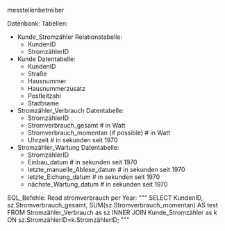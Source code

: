 messtellenbetreiber

Datenbank:
Tabellen:
- Kunde_Stromzähler Relationstabelle:
    - KundenID
    - StromzählerID
- Kunde Datentabelle:
    - KundenID
    - Straße
    - Hausnummer
    - Hausnummerzusatz
    - Postleitzahl
    - Stadtname
- Stromzähler_Verbrauch Datentabelle:
    - StromzählerID
    - Stromverbrauch_gesamt # in Watt
    - Stromverbrauch_momentan (if possible) # in Watt
    - Uhrzeit # in sekunden seit 1970
- Stromzähler_Wartung Datentabelle:
    - StromzählerID
    - Einbau_datum # in sekunden seit 1970
    - letzte_manuelle_Ablese_datum # in sekunden seit 1970
    - letzte_Eichung_datum # in sekunden seit 1970
    - nächste_Wartung_datum # in sekunden seit 1970

SQL_Befehle:
Read stromverbrauch per Year:
"""
SELECT KundenID, sz.Stromverbrauch_gesamt, SUM(sz.Stromverbrauch_momentan) AS test FROM Stromzähler_Verbrauch as sz INNER JOIN Kunde_Stromzähler as k ON sz.StromzählerID=k.StromzählerID;
"""
